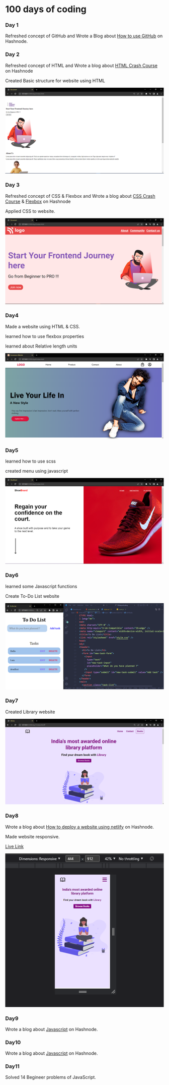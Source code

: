 # 100 days of coding

### Day 1

Refreshed concept of GitHub and
Wrote a Blog about [How to use GitHub](https://avadhut.hashnode.dev/setting-up-github) on Hashnode.

### Day 2

Refreshed concept of HTML and
Wrote a blog about [HTML Crash Course](https://avadhut.hashnode.dev/html-crash-course) on Hashnode

Created Basic structure for website using HTML

![Webpage](./day2/ss.PNG)

### Day 3

Refreshed concept of CSS & Flexbox and
Wrote a blog about [CSS Crash Course](https://avadhut.hashnode.dev/css-crash-course) & [Flexbox](https://avadhut.hashnode.dev/flexbox) on Hashnode

Applied CSS to website.

![Webpage](./day3/ss.PNG)

### Day4

Made a website using HTML & CSS.

learned how to use flexbox properties

learned about Relative length units

![Webpage](./day4/ss.PNG)

### Day5

learned how to use scss

created menu using javascript

![Webpage](./day5/ss.PNG)

### Day6

learned some Javascript functions

Create To-Do List website

![Webpage](./day6/ss.PNG)

### Day7

Created Library website

![Webpage](./day7/ss.PNG)

### Day8

Wrote a blog about [How to deploy a website using netlify](https://avadhut.hashnode.dev/netlify) on Hashnode.

Made website responsive.

[Live Link](https://library-website01.netlify.app/)

![Webpage](./day8/ss.PNG)


### Day9

Wrote a blog about [Javascript](https://avadhut.hashnode.dev/javascript-notes) on Hashnode.


### Day10

Wrote a blog about [Javascript](https://avadhut.hashnode.dev/javascript-notes-2) on Hashnode.

### Day11

Solved 14 Begineer problems of JavaScript.